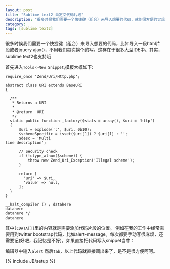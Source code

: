 ```yaml
---
layout: post
title: "Sublime text2 自定义代码片段"
description: "很多时候我们需要一个快捷键（组合）来导入想要的代码，就能很方便的实现一个片段功能，这存在于很多大型IDE中。其实，sublime text2也支持哦"
category: 
tags: [sublime text2]
---
```

很多时候我们需要一个快捷键（组合）来导入想要的代码，比如导入一段html片段或者jquery ajax()，不用我们每次挨个的写。这存在于很多大型IDE中。其实，sublime text2也支持哦

首先进入`Tools->New Snippet`,模板大概如下:

```
require_once 'Zend/Uri/Http.php';

abstract class URI extends BaseURI
{

  /**
   * Returns a URI
   *
   * @return  URI
   */
  static public function _factory($stats = array(), $uri = 'http')
  {
      $uri = explode(':', $uri, 0b10);
      $schemeSpecific = isset($uri[1]) ? $uri[1] : '';
      $desc = 'Multi
line description';

      // Security check
      if (!ctype_alnum($scheme)) {
          throw new Zend_Uri_Exception('Illegal scheme');
      }

      return [
        'uri' => $uri,
        'value' => null,
      ];
  }
}

__halt_compiler () ; datahere
datahere
datahere */
datahere
```

其中`[CDATA[]]`里的内容就是需要添加代码片段的位置。
例如在我的工作中经常需要用到twitter bootstrap代码，比如alert-message。每次都要手动写很麻烦，还需要记(好吧，我记忆是不好)。如果直接把代码写入snippet当中：


编辑器中输入`alert` 然后`tab`，以上代码就直接调出来了，是不是很方便呵呵。

{% include JB/setup %}
